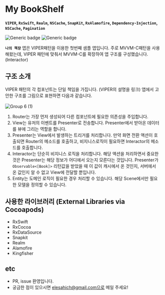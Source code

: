 # My BookShelf 

**`VIPER`, `RxSwift`, `Realm`, `NSCache`, `SnapKit`, `RxAlamofire`, `Dependency-Injection`, `NSCache`, `Pagination`**

![Generic badge](https://img.shields.io/badge/Licence-MIT-lightgray) ![Generic badge](https://img.shields.io/badge/Language-Swift-black) 



**`나의 책장`** 앱은 VIPER패턴을 이용한 첫번째 샘플 앱입니다. 주로 MVVM-C패턴을 사용해왔는데, VIPER 패턴에 맞춰서 MVVM-C를 확장하여 앱 구조를 구성했습니다. (Interactor)

## 구조 소개
VIPER 패턴의 각 컴포넌트는 단일 책임을 가집니다. (VIPER의 설명을 링크)
앱에서 고안한 구조를 그림으로 표현하면 다음과 같습니다. <br><br>
![Group 6 (1)](https://user-images.githubusercontent.com/82797883/116359502-d3814a00-a839-11eb-997f-534de3cb8211.png)

1. Router는 가장 먼저 생성되어 다른 컴포넌트에 필요한 의존성을 주입합니다.
2. View는 유저의 이벤트를 Presenter로 전송합니다. Presenter에서 받아온 데이터를 뷰에 그리는 역할을 합니다.
3. Presenter는 View에서 발생하는 트리거를 처리합니다. 만약 화면 전환 액션이 호출되면 Router의 메소드를 호출하고, 비지니스로직이 필요하면 Interactor의 메소드를 호출합니다.
4. Interactor는 단순히 비지니스 로직을 처리합니다. 해당 액션을 처리하면서 중요한 것은 Presenter는 해당 정보가 어디에서 오는지 모른다는 것입니다. Presenter가 `Observable<[Book]>` 리턴값을 받았을 때 이 값이 캐시에서 온 것인지, 서버에서 온 값인지 알 수 없고 View에 전달할 뿐입니다.
5. Entity는 도메인 로직이 필요한 경우 처리할 수 있습니다. 해당 Scene에서만 필요한 모델을 정의할 수 있습니다.

## 사용한 라이브러리 (External Libraries via Cocoapods)
- RxSwift
- RxCocoa
- RxDataSource
- Snapkit
- Realm
- Alamofire
- Kingfisher

## etc
- PR, issue 환영입니다.
- 궁금한 점이 있으시면 elesahich@gmail.com으로 메일 주세요!
